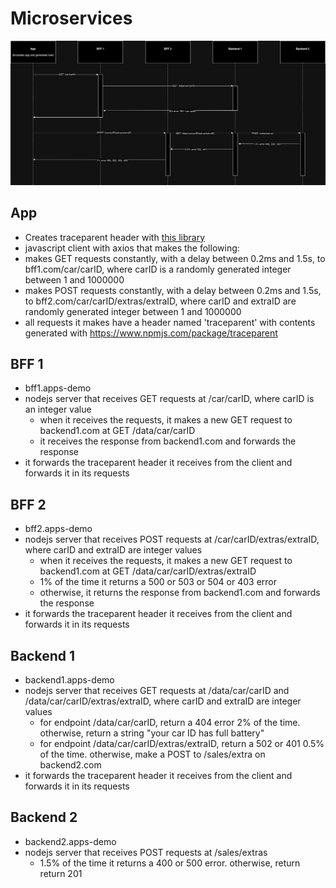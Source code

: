 # Microservices

![diagram](apps-demo.drawio.png)

## App
- Creates traceparent header with [this library](https://www.npmjs.com/package/traceparent)
- javascript client with axios that makes the following:
 - makes GET requests constantly, with a delay between 0.2ms and 1.5s, to bff1.com/car/carID, where carID is a randomly generated integer between 1 and 1000000
 - makes POST requests constantly, with a delay between 0.2ms and 1.5s, to bff2.com/car/carID/extras/extraID, where carID and extraID are randomly generated integer between 1 and 1000000
 - all requests it makes have a header named 'traceparent' with contents generated with https://www.npmjs.com/package/traceparent

## BFF 1
- bff1.apps-demo
- nodejs server that receives GET requests at /car/carID, where carID is an integer value
  - when it receives the requests, it makes a new GET request to backend1.com at GET /data/car/carID
  - it receives the response from backend1.com and forwards the response
- it forwards the traceparent header it receives from the client and forwards it in its requests

## BFF 2
- bff2.apps-demo
- nodejs server that receives POST requests at /car/carID/extras/extraID, where carID and extraID are integer values
  - when it receives the requests, it makes a new GET request to backend1.com at GET /data/car/carID/extras/extraID
  - 1% of the time it returns a 500 or 503 or 504 or 403 error
  - otherwise, it returns the response from backend1.com and forwards the response
- it forwards the traceparent header it receives from the client and forwards it in its requests

## Backend 1
- backend1.apps-demo
- nodejs server that receives GET requests at /data/car/carID and /data/car/carID/extras/extraID, where carID and extraID are integer values
  - for endpoint /data/car/carID, return a 404 error 2% of the time. otherwise, return a string "your car ID has full battery"
  - for endpoint /data/car/carID/extras/extraID, return a 502 or 401 0.5% of the time. otherwise, make a POST to /sales/extra on backend2.com
- it forwards the traceparent header it receives from the client and forwards it in its requests

## Backend 2
- backend2.apps-demo
- nodejs server that receives POST requests at /sales/extras
  - 1.5% of the time it returns a 400 or 500 error. otherwise, return return 201